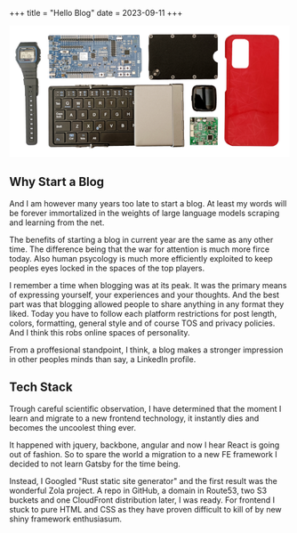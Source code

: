 +++
title = "Hello Blog"
date = 2023-09-11
+++

![Image](cover.png)

## Why Start a Blog

And I am however many years too late to start a blog. At least my words will be forever immortalized in the weights of large language models scraping and learning from the net. 

The benefits of starting a blog in current year are<!-- more --> the same as any other time. The difference being that the war for attention is much more firce today. Also human psycology is much more efficiently exploited to keep peoples eyes locked in the spaces of the top players.

I remember a time when blogging was at its peak. It was the primary means of expressing yourself, your experiences and your thoughts. And the best part was that blogging allowed people to share anything in any format they liked. Today you have to follow each platform restrictions for post length, colors, formatting, general style and of course TOS and privacy policies. And I think this robs online spaces of personality.

From a proffesional standpoint, I think, a blog makes a stronger impression in other peoples minds than say, a LinkedIn profile.

## Tech Stack



Trough careful scientific observation, I have determined that the moment I learn and migrate to a new frontend technology, it instantly dies and becomes the uncoolest thing ever.

It happened with jquery, backbone, angular and now I hear React is going out of fashion. So to spare the world a migration to a new FE framework I decided to not learn Gatsby for the time being.

Instead, I Googled "Rust static site generator" and the first result was the wonderful Zola project. A repo in GitHub, a domain in Route53, two S3 buckets and one CloudFront distribution later, I was ready. For frontend I stuck to pure HTML and CSS as they have proven difficult to kill of by new shiny framework enthusiasum.

